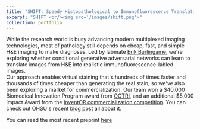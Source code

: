 ```yaml
---
title: "SHIFT: Speedy Histopathological to Immunofluorescence Translation"
excerpt: "SHIFT <br/><img src='/images/shift.png'>"
collection: portfolio
---
```


While the research world is busy advancing modern multiplexed imaging technologies, most of pathology still depends on cheap, fast, and simple H&E imaging to make diagnoses.
Led by labmate [Erik Burlingame](https://eburling.gitlab.io/w/), we're exploring whether conditional generative adversarial networks can learn to translate images from H&E into realistic immunofluorescence-labled images.  
Our approach enables virtual staining that's hundreds of times faster and thousands of times cheaper than generating the real stain, so we've also been exploring a market for commercialization.
Our team won a $40,000 Biomedical Innovation Program award from [OCTRI](https://www.ohsu.edu/octri), and an additional $5,000 Impact Award from the [InventOR commercialization competition](https://www.inventoregon.org/post/ohsu-team-shifting-perspective-on-disease-detection-with-ai).
You can check out OHSU's recent [blog post](https://blogs.ohsu.edu/researchnews/2019/09/19/future-of-digital-pathology-leaps-ahead-with-ai-student-project/) all about it.

You can read the most recent preprint [here](https://www.biorxiv.org/content/10.1101/730309v1)
